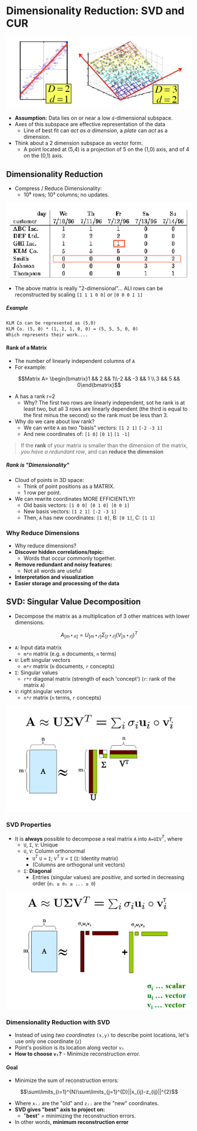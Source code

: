 # Dimensionality Reduction: SVD and CUR

![](imgs/actual/dim-red-init.png)


- **Assumption:** Data lies on or near a low `d`-dimensional subspace.
- Axes of this subspace are effective representation of the data
	- Line of best fit can *act as a dimension*, a *plate* can *act* as a dimension.
- Think about a 2 dimension subspace as vector form. 
	- A point located at (5,4) is a projection of 5 on the (1,0) axis, and of 4 on the (0,1) axis.

## Dimensionality Reduction
- Compress / Reduce Dimensionality:
	- 10⁶ rows; 10³ columns; no updates.

![](imgs/actual/compress-table.png)

- The above matrix is really "2-dimensional"... ALl rows can be reconstructed by scaling `[1 1 1 0 0]` or `[0 0 0 1 1]`

##### Example

	KLM Co can be represented as (5,0)
	KLM Co. (5, 0) * (1, 1, 1, 0, 0) = (5, 5, 5, 0, 0)
	Which represents their work....

#### Rank of a Matrix
- The number of linearly independent columns of `A`
- For example:

$$Matrix A= \begin{bmatrix}1 && 2 && 1\\-2 && -3 && 1 \\ 3 && 5 && 0\end{bmatrix}$$

- A has a rank r=2
	- Why? The first two rows are linearly independent, sot he rank is at least two, but all 3 rows are linearly dependent (the third is equal to the first minus the second) so the rank must be less than 3.
- Why do we care about low rank?
	- We can write `A` as two "basis" vectors: `[1 2 1]` `[-2 -3 1]`
	- And new coordinates of: `[1 0]` `[0 1]` `[1 -1]`

> If the **rank** of your matrix is smaller than the dimension of the matrix, *you have a redundant row*, and can **reduce the dimension**

##### Rank is "Dimensionality"
- Cloud of points in 3D space:
	- Think of point positions as a MATRIX.
	- 1 row per point.
- We can rewrite coordinates MORE EFFICIENTLY!!
	- Old basis vectors: `[1 0 0] [0 1 0] [0 0 1]`
	- New basis vectors: `[1 2 1] [-2 -3 1]`
	- Then, `A` has new coordinates: `[1 0]`, B: `[0 1]`, C: `[1 1]`

### Why Reduce Dimensions
- Why reduce dimensions?
- **Discover hidden correlations/topic:**
	- Words that occur commonly together.
- **Remove redundant and noisy features:**
	- Not all words are useful
- **Interpretation and visualization**
- **Easier storage and processing of the data**

## SVD: Singular Value Decomposition

- Decompose the matrix as a multiplication of 3 other matrices with lower dimensions.

$$A_{[m*n]}=U_{[m*r]}\Sigma_{[r*r]}(V_{[n*r]})^T$$

- `A`: Input data matrix
	- `m*n` matrix (e.g. `m` documents, `n` terms)
- `U`: Left singular vectors
	- `m*r` matrix (`m` documents, `r` concepts)
- `Σ`: Singular values
	- `r*r` diagonal matrix (strength of each 'concept') (`r`: rank of the matrix `A`)
- `V`: right singular vectors
	- `n*r` matrix (`n` terms, `r` concepts)

![](imgs/actual/svd-visual.png)

### SVD Properties
- It is **always** possible to decompose a real matrix `A` into `A=UΣV`$^T$, where
	- `U`, `Σ`, `V`: Unique
	- `U`, `V`: Column orthonormal
		- `U`$^T$ `U` = `I`; `V`$^T$ `V` = `I` (`I`: Identity matrix)
		- (Columns are orthogonal unit vectors)
	- `Σ`: **Diagonal**
		- Entries (singular values) are *positive*, and sorted in decreasing order (`σ₁ ≥ σ₂ ≥ ... ≥ 0`)

![](imgs/actual/svd-breakdown.png)

### Dimensionality Reduction with SVD
- Instead of using *two coordinates* `(x,y)` to describe point locations, let's use only one coordinate (`z`)
- Point's position is its location along vector `v₁`
- **How to choose `v₁`?** - Minimize reconstruction error.

#### Goal
- Minimize the sum of reconstruction errors:

$$\sum\limits_{i=1}^{N}\sum\limits_{j=1}^{D}||x_{ij}-z_{ij}||^{2}$$

- Where `xᵢⱼ` are the "old" and `zᵢⱼ` are the "new" coordinates.
- **SVD gives "best" axis to project on:**
	- "**best**" = minimizing the reconstruction errors.
- In other words, **minimum reconstruction error**


